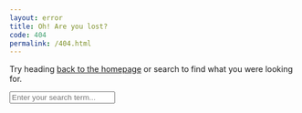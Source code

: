 ```yaml
---
layout: error
title: Oh! Are you lost?
code: 404
permalink: /404.html
---
```


Try heading [back to the homepage](/) or search to find what you were looking for.

<form class="search__form" id="search-form" action="/search">
  <label>
    <input type="search" name="q" id="search" placeholder="Enter your search term..." />
  </label>
</form>
